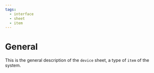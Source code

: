 ```yaml
---
tags:
  - interface
  - sheet
  - item
---
```


# General

This is the general description of the `device` sheet, a type of `item` of the system.

